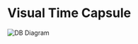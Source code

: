 # Visual Time Capsule
![DB Diagram]([Visual-Time-Capsule/database%20diagram.png](https://github.com/bogiplump/Visual-Time-Capsule/blob/main/database%20diagram.png))
